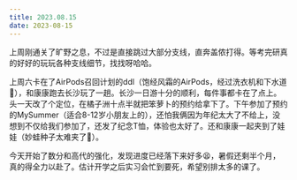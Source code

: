 ```yaml
---
title: 2023.08.15
date: 2023-08-15
---
```

上周刚通关了旷野之息，不过是直接跳过大部分支线，直奔盖侬打得。等考完研真的好好的玩玩各种支线细节，找找呀哈哈。

上周六卡在了AirPods召回计划的ddl（饱经风霜的AirPods，经过洗衣机和下水道🤦），和康康跑去长沙玩了一趟。长沙一日游十分的顺利，每件事都卡在了点上。头一天改了个定位，在橘子洲十点半就把笨萝卜的预约给拿下了。下午参加了预约的MySummer（适合8-12岁小朋友上的），还怕我俩因为年纪太大了不给上，没想到不仅给我们参加了，还发了纪念T恤，体验也太好了。还和康康一起夹到了娃娃（妙蛙种子太难夹了😤）。

今天开始了数分和高代的强化，发现进度已经落下来好多😫，暑假还剩半个月，真的得全力以赴了。估计开学之后实习会忙到要死，希望别排太多的课了。